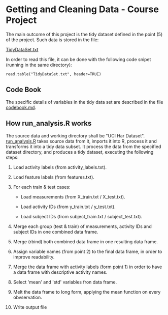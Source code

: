 # Getting and Cleaning Data - Course Project 

The main outcome of this project is the tidy dataset defined in the point (5) of the project. Such data is stored in the file: 

[TidyDataSet.txt](./TidyDataSet.txt)

In order to read this file, it can be done with the following code snipet (running in the same directory):
	
	read.table("TidyDataSet.txt", header=TRUE)

## Code Book

The specific details of variables in the tidy data set are described in the file [codebook.md](./codebook.md).

## How run_analysis.R works

The source data and working directory shall be "UCI Har Dataset". [run_analysis.R](./run_analysis.R) takes source data from it, imports it into R, process it and transforms it into a tidy data subset. It process the data from the specified dataset directory, and produces a tidy dataset, executing the following steps:

 1) Load activity labels (from activity_labels.txt).
 
 2) Load feature labels (from features.txt).
 
 3) For each train & test cases:
 
 	- Load measurements (from X_train.txt / X_test.txt).
 	 
 	- Load activity IDs (from y_train.txt / y_test.txt).
 	 
 	- Load subject IDs (from subject_train.txt / subject_test.txt).
 	
 4) Merge each group (test & train) of measurements, activity IDs and subject IDs in one combined data frame.

 5) Merge (rbind) both combined data frame in one resulting data frame.
 
 6) Assign variable names (from point 2) to the final data frame, in order to improve readability.
 
 7) Merge the data frame with activity labels (form point 1) in order to have a data frame with descriptive activity names.
 
 8) Select 'mean' and 'std' variables fron data frame.
 
 9) Melt the data frame to long form, applying the mean function on every obvservation.
 
10) Write output file



